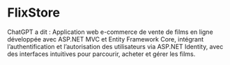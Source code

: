 # FlixStore
ChatGPT a dit :
Application web e-commerce de vente de films en ligne développée avec ASP.NET MVC et Entity Framework Core, intégrant l’authentification et l’autorisation des utilisateurs via ASP.NET Identity, avec des interfaces intuitives pour parcourir, acheter et gérer les films.
